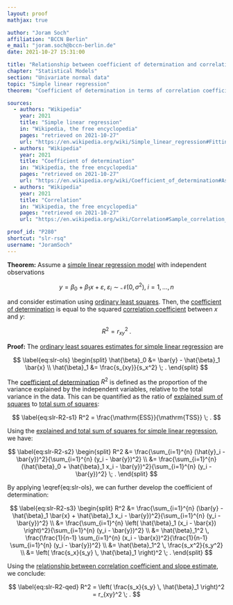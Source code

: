 ```yaml
---
layout: proof
mathjax: true

author: "Joram Soch"
affiliation: "BCCN Berlin"
e_mail: "joram.soch@bccn-berlin.de"
date: 2021-10-27 15:31:00

title: "Relationship between coefficient of determination and correlation coefficient in simple linear regression"
chapter: "Statistical Models"
section: "Univariate normal data"
topic: "Simple linear regression"
theorem: "Coefficient of determination in terms of correlation coefficient"

sources:
  - authors: "Wikipedia"
    year: 2021
    title: "Simple linear regression"
    in: "Wikipedia, the free encyclopedia"
    pages: "retrieved on 2021-10-27"
    url: "https://en.wikipedia.org/wiki/Simple_linear_regression#Fitting_the_regression_line"
  - authors: "Wikipedia"
    year: 2021
    title: "Coefficient of determination"
    in: "Wikipedia, the free encyclopedia"
    pages: "retrieved on 2021-10-27"
    url: "https://en.wikipedia.org/wiki/Coefficient_of_determination#As_squared_correlation_coefficient"
  - authors: "Wikipedia"
    year: 2021
    title: "Correlation"
    in: "Wikipedia, the free encyclopedia"
    pages: "retrieved on 2021-10-27"
    url: "https://en.wikipedia.org/wiki/Correlation#Sample_correlation_coefficient"

proof_id: "P280"
shortcut: "slr-rsq"
username: "JoramSoch"
---
```



**Theorem:** Assume a [simple linear regression model](/D/slr) with independent observations

$$ \label{eq:slr}
y = \beta_0 + \beta_1 x + \varepsilon, \; \varepsilon_i \sim \mathcal{N}(0, \sigma^2), \; i = 1,\ldots,n
$$

and consider estimation using [ordinary least squares](/P/slr-ols). Then, the [coefficient of determination](/D/rsq) is equal to the squared [correlation coefficient](/D/corr) between $x$ and $y$:

$$ \label{eq:slr-R2}
R^2 = r_{xy}^2 \; .
$$


**Proof:** The [ordinary least squares estimates for simple linear regression](/P/slr-ols) are

$$ \label{eq:slr-ols}
\begin{split}
\hat{\beta}_0 &= \bar{y} - \hat{\beta}_1 \bar{x} \\
\hat{\beta}_1 &= \frac{s_{xy}}{s_x^2} \; .
\end{split}
$$

The [coefficient of determination](/D/rsq) $R^2$ is defined as the proportion of the variance explained by the independent variables, relative to the total variance in the data. This can be quantified as the ratio of [explained sum of squares](/D/ess) to [total sum of squares](/D/tss):

$$ \label{eq:slr-R2-s1}
R^2 = \frac{\mathrm{ESS}}{\mathrm{TSS}} \; .
$$

Using the [explained and total sum of squares for simple linear regression](/P/slr-sss), we have:

$$ \label{eq:slr-R2-s2}
\begin{split}
R^2 &= \frac{\sum_{i=1}^{n} (\hat{y}_i - \bar{y})^2}{\sum_{i=1}^{n} (y_i - \bar{y})^2} \\
&= \frac{\sum_{i=1}^{n} (\hat{\beta}_0 + \hat{\beta}_1 x_i - \bar{y})^2}{\sum_{i=1}^{n} (y_i - \bar{y})^2} \; .
\end{split}
$$

By applying \eqref{eq:slr-ols}, we can further develop the coefficient of determination:

$$ \label{eq:slr-R2-s3}
\begin{split}
R^2 &= \frac{\sum_{i=1}^{n} (\bar{y} - \hat{\beta}_1 \bar{x} + \hat{\beta}_1 x_i - \bar{y})^2}{\sum_{i=1}^{n} (y_i - \bar{y})^2} \\
&= \frac{\sum_{i=1}^{n} \left( \hat{\beta}_1 (x_i - \bar{x}) \right)^2}{\sum_{i=1}^{n} (y_i - \bar{y})^2} \\
&= \hat{\beta}_1^2 \, \frac{\frac{1}{n-1} \sum_{i=1}^{n} (x_i - \bar{x})^2}{\frac{1}{n-1} \sum_{i=1}^{n} (y_i - \bar{y})^2} \\
&= \hat{\beta}_1^2 \, \frac{s_x^2}{s_y^2} \\ 
&= \left( \frac{s_x}{s_y} \, \hat{\beta}_1 \right)^2 \; .
\end{split}
$$

Using the [relationship between correlation coefficient and slope estimate](/D/slr-corr), we conclude:

$$ \label{eq:slr-R2-qed}
R^2 = \left( \frac{s_x}{s_y} \, \hat{\beta}_1 \right)^2 = r_{xy}^2 \; .
$$